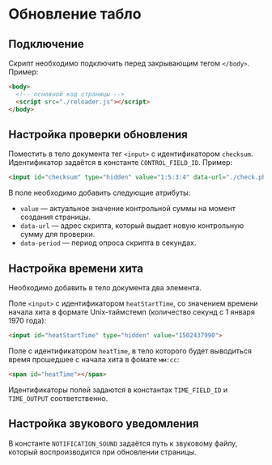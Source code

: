 Обновление табло
===

## Подключение

Скрипт необходимо подключить перед закрывающим тегом `</body>`. Пример:
```html
<body>
  <!-- основной код страницы -->
  <script src="./reloader.js"></script>
</body>
```

## Настройка проверки обновления

Поместить в тело документа тег `<input>` с идентификатором `checksum`. Идентификатор задаётся в константе `CONTROL_FIELD_ID`. Пример:
```html
<input id="checksum" type="hidden" value="1:5:3:4" data-url="./check.php" data-period="5">
```

В поле необходимо добавить следующие атрибуты:
- `value` — актуальное значение контрольной суммы на момент создания страницы.
- `data-url` — адрес скрипта, который выдает новую контрольную сумму для проверки.
- `data-period` — период опроса скрипта в секундах.

## Настройка времени хита

Необходимо добавить в тело документа два элемента.

Поле `<input>` с идентификатором `heatStartTime`, со значением времени начала хита в формате Unix-таймстемп (количество секунд с 1 января 1970 года):
```html
<input id="heatStartTime" type="hidden" value="1502437990">
```

Поле с идентификатором `heatTime`, в тело которого будет выводиться время прошедшее с начала хита в фомате `мм:сс`:
```html
<span id="heatTime"></span>
```

Идентификаторы полей задаются в константах `TIME_FIELD_ID` и `TIME_OUTPUT` соответственно.

## Настройка звукового уведомления

В константе `NOTIFICATION_SOUND` задаётся путь к звуковому файлу, который воспроизводится при обновлении страницы.
